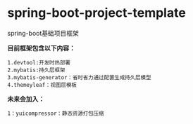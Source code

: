 # spring-boot-project-template
spring-boot基础项目框架

**目前框架包含以下内容：**

    1.devtool:开发时热部署
    2.mybatis:持久层框架
    3.mybatis-generator：省时省力通过配置生成持久层模型
    4.themeyleaf：视图层模板


**未来会加入：**

    1：yuicompressor：静态资源打包压缩
